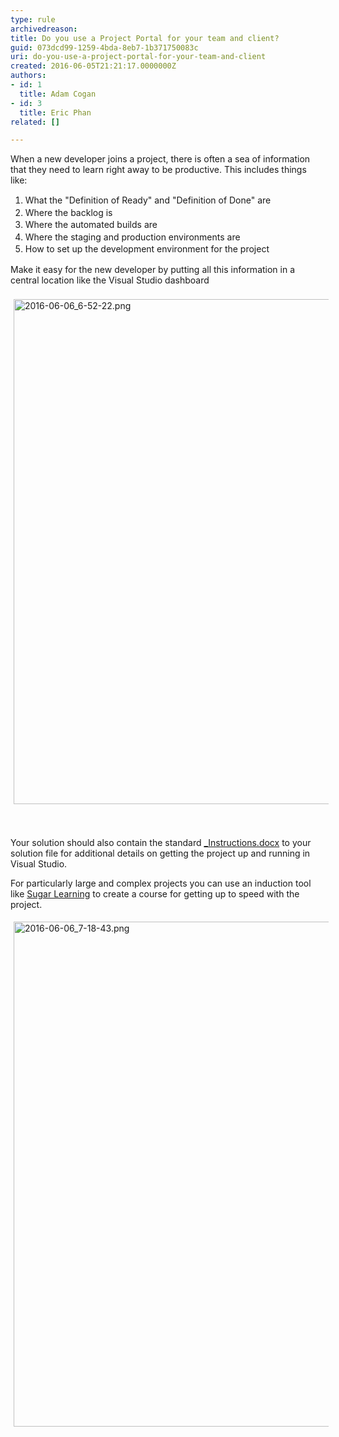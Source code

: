 ```yaml
---
type: rule
archivedreason: 
title: Do you use a Project Portal for your team and client?
guid: 073dcd99-1259-4bda-8eb7-1b371750083c
uri: do-you-use-a-project-portal-for-your-team-and-client
created: 2016-06-05T21:21:17.0000000Z
authors:
- id: 1
  title: Adam Cogan
- id: 3
  title: Eric Phan
related: []

---
```



When a new developer joins a project, there is often a sea&#160;of information that they need to learn right away to be productive. This includes things like&#58;&#160;<div><ol><li><span style="line-height&#58;19.5px;">What the &quot;Definition of Ready&quot; and &quot;Definition of Done&quot; are<br></span></li><li><span style="line-height&#58;19.5px;">Where the backlog is</span></li><li><span style="line-height&#58;19.5px;">Where the automated builds are</span></li><li><span style="line-height&#58;19.5px;">Where the staging and production environments are</span></li><li><span style="line-height&#58;19.5px;">How to set up the development environment for the project</span></li></ol><div>Make it easy for the new developer by putting all this information in a central location like the Visual Studio dashboard</div></div><div><br></div><div><img src="/SiteAssets/do-you-make-getting-started-on-a-project-easy-for-new-developers/2016-06-06_6-52-22.png" alt="2016-06-06_6-52-22.png" style="margin&#58;5px;width&#58;808px;" /><br></div>
<br><excerpt class='endintro'></excerpt><br>
<p>​​Your solution should also contain the standard <a href="/Pages/DoYouMakeInstructions.aspx">_Instructions.docx</a> to your solution file for additional details on getting the project up and running in Visual Studio.</p><p>For particularly large and complex projects you can use an induction tool like <a href="https&#58;//www.sugarlearning.com/">Sugar Learning</a>&#160;to create a course for getting up to speed with the project.</p><p><img src="/SiteAssets/do-you-make-getting-started-on-a-project-easy-for-new-developers/2016-06-06_7-18-43.png" alt="2016-06-06_7-18-43.png" style="margin&#58;5px;width&#58;808px;" /><br></p>


